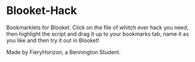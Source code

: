 # Blooket-Hack
Bookmarklets for Blooket.
Click on the file of whitch ever hack you need, then highlight the script and drag it up to your bookmarks tab, name it as you like and then try it out in Blooket!

Made by FieryHorizon, a Bennington Student.
